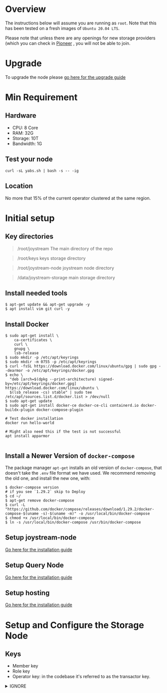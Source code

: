 # Overview

The instructions below will assume you are running as `root`.
Note that this has been tested on a fresh images of `Ubuntu 20.04 LTS`.

Please note that unless there are any openings for new storage providers (which you can check in [Pioneer](https://dao.joystream.org/#/working-groups/storage) , you will not be able to join.

# Upgrade

To upgrade the node please  [go here for the upgrade guide](./Upgrade/README.md)

# Min Requirement

## Hardware
- CPU: 8 Core
- RAM: 32G
- Storage: 10T 
- Bandwidth: 1G


## Test your node 
```
curl -sL yabs.sh | bash -s -- -ig
```
## Location
No more that 15% of the current operator clustered at the same region.

# Initial setup

## Key directories
> /root/joystream The main directory of the repo

> /root/keys keys storage directory

> /root/joystream-node joystream node directory

> /data/joystream-storage main storage directory 


## Install needed tools
```
$ apt-get update && apt-get upgrade -y
$ apt install vim git curl -y
```

## Install Docker
```
$ sudo apt-get install \
    ca-certificates \
    curl \
    gnupg \
    lsb-release
$ sudo mkdir -p /etc/apt/keyrings
$ sudo mkdir -m 0755 -p /etc/apt/keyrings
$ curl -fsSL https://download.docker.com/linux/ubuntu/gpg | sudo gpg --dearmor -o /etc/apt/keyrings/docker.gpg
$ echo \
  "deb [arch=$(dpkg --print-architecture) signed-by=/etc/apt/keyrings/docker.gpg] https://download.docker.com/linux/ubuntu \
  $(lsb_release -cs) stable" | sudo tee /etc/apt/sources.list.d/docker.list > /dev/null
$ sudo apt-get update
$ sudo apt-get install docker-ce docker-ce-cli containerd.io docker-buildx-plugin docker-compose-plugin

# Test docker installation
docker run hello-world

# Might also need this if the test is not successful 
apt install apparmor


```

## Install a Newer Version of `docker-compose`
The package manager `apt-get` installs an old version of `docker-compose`, that doesn't take the `.env` file format we have used. We recommend removing the old one, and install the new one, with:

```
$ docker-compose version
# if you see `1.29.2` skip to Deploy
$ cd ~/
$ apt-get remove docker-compose
$ curl -L "https://github.com/docker/compose/releases/download/1.29.2/docker-compose-$(uname -s)-$(uname -m)" -o /usr/local/bin/docker-compose
$ chmod +x /usr/local/bin/docker-compose
$ ln -s /usr/local/bin/docker-compose /usr/bin/docker-compose
```


## Setup joystream-node
[Go here for the installation guide](./joystream-node/README.md)
## Setup Query Node
[Go here for the installation guide](./query-node/README.md)
## Setup hosting
[Go here for the installation guide](./hosting/README.md)

# Setup and Configure the Storage Node

## Keys
- Member key
- Role key
- Operator key: in the codebase it's referred to as the transactor key.


<details>
  <summary>IGNORE</summary>
```
$ mkdir ~/keys/
$ cd ~/joystream/
$ yarn joystream-cli account:create

# give it the name:
  storage-operator-key

# this guide assumes you don't set a password

cat /root/.local/share/joystream-cli/accounts/storage-operator-key.json
```
This will give show you the address:
`..."address":"5StorageOperatorKey"...`
 </details>

```
# Paste your <YourStorageRoleKey.json> in the file below

nano /root/keys/storage-role-key.json
```

**Make sure your [Joystream full node](#Setup-joystream-node) and [Query Node](#Setup-Query-Node) is fully synced before you move to the next step(s)!**

## Install and Setup the  Node

<details>
  <summary>If you have done this on the query node setup, you can skip this section.</summary>


```
$ git clone https://github.com/Joystream/joystream.git
$ cd joystream
$ ./setup.sh
# this requires you to start a new session. if you are using a vps:
$ exit
$ ssh user@ipOrURL
$ cd joystream
$ ./build-packages.sh
$ yarn storage-node --help
```
 </details>
 
## Accept Invitation
Once hired, the Storage Lead will invite you a to "bucket". Before this is done, you will not be able to participate. Assuming:
- your Worker ID is `<workerId>`
- the Lead has invited to bucket `<bucketId>`

```
$ cd ~/joystream
yarn run storage-node operator:accept-invitation -i <bucketId> -w <workerId> -t <5StorageRolerKey> --password=YourKeyPassword -k /root/keys/storage-role-key.json

# With bucketId=1, workerId=2, and operatorkey=5StorageOperatorKey that would be:
# yarn run storage-node operator:accept-invitation -i 1 -w 1 -t $5StorageRolerKey -k /root/keys/storage-role-key.json
```

## Set Metadata
When you have accepted the invitation, you have to set metadata for your node. If your VPS is in Frankfurt, Germany:

```
$ nano metadata.json
# Modify, and paste in everything below the stapled line
---
{
  "endpoint": "https://<your.cool.url>/storage/",
  "location": {
    "countryCode": "DE",
    "city": "Frankfurt",
    "coordinates": {
      "latitude": 52,
      "longitude": 15
    }
  },
  "extra": "<Node ID>: <Location>, Xcores, <RAM>G, <SSD>G "
}
```
Where:
- The location should really be correct, [IPLocation](https://www.iplocation.net/)
- extra is not that critical. It could perhaps be nice to add some info on your max capacity?

Then, set it on-chain with:
```
$ cd ~/joystream
$ yarn run storage-node operator:set-metadata -i <bucketId> -w <workerId> -j /path/to/metadata.json -k /root/keys/storage-role-key.json

# With bucketId=1, workerId=2, that would be:
# yarn run storage-node operator:set-metadata -i 1 -w 2 -j /path/to/metadata.json -k /root/keys/storage-role-key.json
```

## Deploy the Storage Node
### Option 1 - Docker


Edit .env

``` 
# Assuming hired lead has worker id 0
COLOSSUS_1_WORKER_ID=<your.worker.ID>
COLOSSUS_1_WORKER_URI=https://<your.cool.url>/storage//1
COLOSSUS_1_TRANSACTOR_URI=//<your.key.name>

#Add the password variable
SUPER_PASSWORD=<My.cool.password>
JOYSTREAM_ES_URL=https://elastic.joystreamstats.live/
``` 


``` 
$ vim docker-compose.yml
```

Edit service colossus-1

```
  colossus-1:
    image: node:14
    container_name: colossus-1
    restart: on-failure
    volumes:
      - /data/joystream-storage:/data
      - /root/keys:/keystore
      - /data/joystream-storage/log:/logs
      - type: bind
        source: .
        target: /joystream
    working_dir: /joystream/storage-node
    ports:
      - 3333:3333
    env_file:
      # relative to working directory where docker-compose was run from
      - .env
    command: [
      'yarn', 'storage-node', 'server', '--worker=${COLOSSUS_1_WORKER_ID}', '--port=3333', '--uploads=/data',
      '--sync', '--syncInterval=1',
      '--queryNodeEndpoint=${COLOSSUS_QUERY_NODE_URL}',
      '--apiUrl=${JOYSTREAM_NODE_WS}',
      '--keyFile=/keystore/storage-role-key.json',
      '--password=${SUPER_PASSWORD}',
      '--elasticSearchEndpoint=${JOYSTREAM_ES_URL}',
      '--logFilePath=/logs'
    ]

```

Bring your node up and check logs
```
$ docker-compose up --detach --build colossus-1

$ docker logs -f -n 100 colossus-1
```

Make sure your containers running on the same network
```
$ docker network ls
$ docker network inspect <network name>
```

### Option 2 - Service

<details>
  <summary>Option 2 as a service</summary>
  
First, create a `systemd` file. Example file below:

```
$ nano /etc/systemd/system/storage-node.service

# Modify, and paste in everything below the stapled line
---
[Unit]
Description=Joystream Storage Node
After=network.target joystream-node.service

[Service]
User=root
WorkingDirectory=/root/joystream/
LimitNOFILE=10000
ExecStart=/root/.volta/bin/yarn storage-node server \
        -u ws://localhost:9944 \
        -w <workerId> \
        -o 3333 \
        -l /<root/joystream-storage>/log/ \
        -d /<root/joystream-storage> \
        -q http://localhost:8081/graphql \
	-p <Passowrd> \
        -k /root/keys/storage-role-key.json \
	-e https://<elasticsearch.your.cool.url> \
        -s
Restart=on-failure
StartLimitInterval=600

[Install]
WantedBy=multi-user.target
```

If you (like most) have needed to buy extra storage volume, remember to set `-d /path/to/volume`
Save and exit.

```
$ systemctl start storage-node
# If everything works, you should get an output. Verify with:
$ journalctl -f -n 200 -u storage-node

# If it looks ok, it probably is :)
---

# To have colossus start automatically at reboot:
$ systemctl enable storage-node
# If you want to stop the storage node, either to edit the storage-node.service file or some other reason:
$ systemctl stop storage-node
```
 </details>
 
### Verify everything is working

In your browser, try:
`https://<your.cool.url>/storage/api/v1/version`.
`https://<your.cool.url>/storage/api/v1/state/data`.


